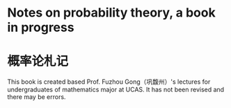 # Notes on probability theory, a book in progress
# 概率论札记

This book is created based Prof. Fuzhou Gong（巩馥州）'s lectures for undergraduates of mathematics major at UCAS. It has not been revised and there may be errors.
